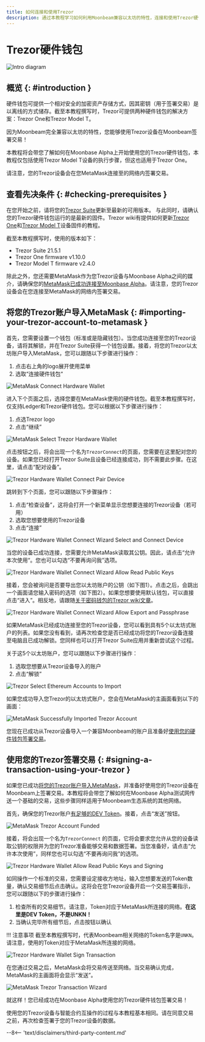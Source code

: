 ```yaml
---
title: 如何连接和使用Trezor
description: 通过本教程学习如何利用Moonbeam兼容以太坊的特性，连接和使用Trezor硬件钱包在Moonbeam内签署交易
---
```


# Trezor硬件钱包

![Intro diagram](/images/tokens/connect/trezor/trezor-banner.png)

## 概览 {: #introduction } 

硬件钱包可提供一个相对安全的加密资产存储方式，因其密钥（用于签署交易）是以离线的方式储存。截至本教程撰写时，Trezor可提供两种硬件钱包的解决方案：Trezor One和Trezor Model T。

因为Moonbeam完全兼容以太坊的特性，您能够使用Trezor设备在Moonbeam签署交易！

本教程将会带您了解如何在Moonbase Alpha上开始使用您的Trezor硬件钱包，本教程仅包括使用Trezor Model T设备的执行步骤，但这也适用于Trezor One。

请注意，您的Trezor设备会在您MetaMask连接至的网络内签署交易。

## 查看先决条件 {: #checking-prerequisites } 

在您开始之前，请将您的[Trezor Suite](https://suite.trezor.io/)更新至最新的可用版本。 与此同时，请确认您的Trezor硬件钱包运行的是最新的固件。Trezor wiki有提供如何更新[Trezor One](https://wiki.trezor.io/User_manual:Updating_the_Trezor_device_firmware__T1)和[Trezor Model T](https://wiki.trezor.io/User_manual:Updating_the_Trezor_device_firmware)设备固件的教程。

截至本教程撰写时，使用的版本如下：

 - Trezor Suite 21.5.1
 - Trezor One firmware v1.10.0
 - Trezor Model T firmware v2.4.0

除此之外，您还需要MetaMask作为您Trezor设备与Moonbase Alpha之间的媒介，请确保您的[MetaMask已成功连接至Moonbase Alpha](/integrations/wallets/metamask/)。请注意，您的Trezor设备会在您连接至MetaMask的网络内签署交易。

## 将您的Trezor账户导入MetaMask {: #importing-your-trezor-account-to-metamask } 

首先，您需要设置一个钱包（标准或是隐藏钱包）。当您成功连接至您的Trezor设备，请将其解锁，并在Trezor Suite获得一个钱包设置。接着，将您的Trezor以太坊账户导入MetaMask，您可以跟随以下步骤进行操作：

 1. 点击右上角的logo展开使用菜单
 2. 选取“连接硬件钱包“

![MetaMask Connect Hardware Wallet](/images/tokens/connect/ledger/ledger-2.png)

进入下个页面之后，选择您要在MetaMask使用的硬件钱包。截至本教程撰写时，仅支持Ledger和Trezor硬件钱包。您可以根据以下步骤进行操作：

 1. 点选Trezor logo
 2. 点击“继续”

![MetaMask Select Trezor Hardware Wallet](/images/tokens/connect/trezor/trezor-2.png)

点击按钮之后，将会出现一个名为`TrezorConnect`的页面，您需要在这里配对您的设备。如果您已经打开Trezor Suite且设备已经连接成功，则不需要此步骤。在这里，请点击“配对设备”。

![Trezor Hardware Wallet Connect Pair Device](/images/tokens/connect/trezor/trezor-3.png)

跳转到下个页面，您可以跟随以下步骤操作：

 1. 点击“检查设备”，这将会打开一个新菜单显示您想要连接的Trezor设备（若可用）
 2. 选取您想要使用的Trezor设备
 3. 点击“连接”

![Trezor Hardware Wallet Connect Wizard Select and Connect Device](/images/tokens/connect/trezor/trezor-4.png)

当您的设备已成功连接，您需要允许MetaMask读取其公钥。因此，请点击“允许本次使用“。您也可以勾选“不要再询问我”选项。

![Trezor Hardware Wallet Connect Wizard Allow Read Public Keys](/images/tokens/connect/trezor/trezor-5.png)

接着，您会被询问是否要导出您以太坊账户的公钥（如下图1）。点击之后，会跳出一个画面请您输入密码的选项（如下图2）。如果您想要使用默认钱包，可以直接点击“进入”。相反地，请跟随[关于密码钱包的Trezor wiki文章](https://wiki.trezor.io/Passphrase)。

![Trezor Hardware Wallet Connect Wizard Allow Export and Passphrase](/images/tokens/connect/trezor/trezor-6.png)

如果MetaMask已经成功连接至您的Trezor设备，您可以看到具有5个以太坊式账户的列表。如果您没有看到，请再次检查您是否已经成功将您的Trezor设备连接至电脑且已成功解锁。您同样也可以打开Trezor Suite应用并重新尝试这个过程。

关于这5个以太坊账户，您可以跟随以下步骤进行操作：

 1. 选取您想要从Trezor设备导入的账户
 2. 点击“解锁”

![Trezor Select Ethereum Accounts to Import](/images/tokens/connect/trezor/trezor-7.png)

如果您成功导入您Trezor的以太坊式账户，您会在MetaMask的主画面看到以下的画面：

![MetaMask Successfully Imported Trezor Account](/images/tokens/connect/trezor/trezor-8.png)

您现在已成功从Trezor设备导入一个兼容Moonbeam的账户且准备好[使用您的硬件钱包签署交易](#使用您的Trezor签署交易)。

## 使用您的Trezor签署交易 {: #signing-a-transaction-using-your-trezor } 

如果您已成功[将您的Trezor账户导入MetaMask](#将您的Trezor账户导入MetaMask)，并准备好使用您的Trezor设备在Moonbeam上签署交易。本教程将会带您了解如何在Moonbase Alpha测试网传送一个基础的交易，这些步骤同样适用于Moonbeam生态系统的其他网络。

首先，确保您的Trezor账户[有足够的DEV Token](/getting-started/moonbase/faucet/)。接着，点击“发送”按钮。

![MetaMask Trezor Account Funded](/images/tokens/connect/trezor/trezor-9.png)

接着，将会出现一个名为`TrezorConnect` 的页面，它将会要求您允许从您的设备读取公钥的权限并为您的Trezor准备能够交易和数据签署。当您准备好，请点击“允许本次使用”，同样您也可以勾选“不要再询问我”的选项。

![Trezor Hardware Wallet Allow Read Public Keys and Signing](/images/tokens/connect/trezor/trezor-10.png)

如同操作一个标准的交易，您需要设定接收方地址，输入您想要发送的Token数量，确认交易细节后点击确认。这将会在您Trezor设备开启一个交易签署指示，您可以跟随以下的步骤进行操作：

 1. 检查所有的交易细节。请注意，Token对应于MetaMask所连接的网络。**在这里是DEV Token，不是UNKN！**
 2. 当确认完毕所有细节后，点击按钮以确认

!!! 注意事项
    截至本教程撰写时，代表Moonbeam相关网络的Token名字是`UNKN`。请注意，使用的Token对应于MetaMask所连接的网络。

![Trezor Hardware Wallet Sign Transaction](/images/tokens/connect/trezor/trezor-11.png)

在您通过交易之后，MetaMask会将交易传送至网络。当交易确认完成，MetaMask的主画面将会显示“发送”。

![MetaMask Trezor Transaction Wizard](/images/tokens/connect/trezor/trezor-12.png)

就这样！您已经成功在Moonbase Alpha使用您的Trezor硬件钱包签署交易！

使用您的Trezor设备与智能合约互操作的过程与本教程基本相同。请在同意交易之前，再次检查签署于您的Trezor设备的数据。

--8<-- 'text/disclaimers/third-party-content.md'